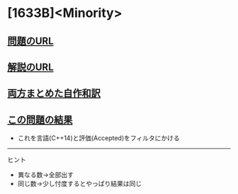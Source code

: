 # \[1633B\]\<Minority\>

## [問題のURL](https://codeforces.com/problemset/problem/1633/B)

## [解説のURL](https://codeforces.com/blog/entry/99539)

## [両方まとめた自作和訳](https://akimovich.hateblo.jp/entry/2022/02/26/173327)

## [この問題の結果](https://codeforces.com/contest/1633/status/B)
* これを言語(C++14)と評価(Accepted)をフィルタにかける

<!---- 「問題の結果の見方」
 PROBLEMS→問題番号一覧→回答者数→accepted＋言語をセレクトする 
 ---->

-----
ヒント

* 異なる数→全部出す
* 同じ数→少し忖度するとやっぱり結果は同じ